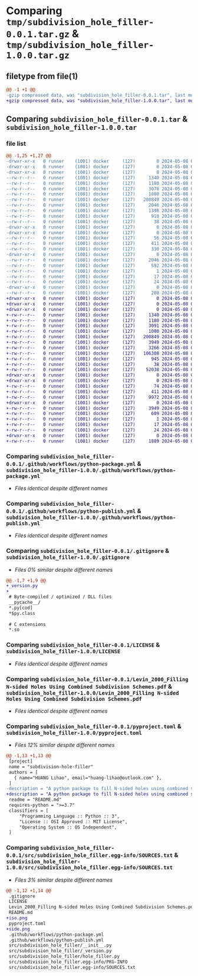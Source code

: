 # Comparing `tmp/subdivision_hole_filler-0.0.1.tar.gz` & `tmp/subdivision_hole_filler-1.0.0.tar.gz`

## filetype from file(1)

```diff
@@ -1 +1 @@
-gzip compressed data, was "subdivision_hole_filler-0.0.1.tar", last modified: Wed May  8 06:22:00 2024, max compression
+gzip compressed data, was "subdivision_hole_filler-1.0.0.tar", last modified: Wed May  8 07:46:18 2024, max compression
```

## Comparing `subdivision_hole_filler-0.0.1.tar` & `subdivision_hole_filler-1.0.0.tar`

### file list

```diff
@@ -1,25 +1,27 @@
-drwxr-xr-x   0 runner    (1001) docker     (127)        0 2024-05-08 06:22:00.185003 subdivision_hole_filler-0.0.1/
-drwxr-xr-x   0 runner    (1001) docker     (127)        0 2024-05-08 06:22:00.177003 subdivision_hole_filler-0.0.1/.github/
-drwxr-xr-x   0 runner    (1001) docker     (127)        0 2024-05-08 06:22:00.181003 subdivision_hole_filler-0.0.1/.github/workflows/
--rw-r--r--   0 runner    (1001) docker     (127)     1340 2024-05-08 06:21:47.000000 subdivision_hole_filler-0.0.1/.github/workflows/python-package.yml
--rw-r--r--   0 runner    (1001) docker     (127)     1180 2024-05-08 06:21:47.000000 subdivision_hole_filler-0.0.1/.github/workflows/python-publish.yml
--rw-r--r--   0 runner    (1001) docker     (127)     3078 2024-05-08 06:21:47.000000 subdivision_hole_filler-0.0.1/.gitignore
--rw-r--r--   0 runner    (1001) docker     (127)     1080 2024-05-08 06:21:47.000000 subdivision_hole_filler-0.0.1/LICENSE
--rw-r--r--   0 runner    (1001) docker     (127)   200849 2024-05-08 06:21:47.000000 subdivision_hole_filler-0.0.1/Levin_2000_Filling N-sided Holes Using Combined Subdivision Schemes.pdf
--rw-r--r--   0 runner    (1001) docker     (127)     2046 2024-05-08 06:22:00.185003 subdivision_hole_filler-0.0.1/PKG-INFO
--rw-r--r--   0 runner    (1001) docker     (127)     1398 2024-05-08 06:21:47.000000 subdivision_hole_filler-0.0.1/README.md
--rw-r--r--   0 runner    (1001) docker     (127)      910 2024-05-08 06:21:47.000000 subdivision_hole_filler-0.0.1/pyproject.toml
--rw-r--r--   0 runner    (1001) docker     (127)       38 2024-05-08 06:22:00.185003 subdivision_hole_filler-0.0.1/setup.cfg
-drwxr-xr-x   0 runner    (1001) docker     (127)        0 2024-05-08 06:22:00.181003 subdivision_hole_filler-0.0.1/src/
-drwxr-xr-x   0 runner    (1001) docker     (127)        0 2024-05-08 06:22:00.181003 subdivision_hole_filler-0.0.1/src/subdivision_hole_filler/
--rw-r--r--   0 runner    (1001) docker     (127)       56 2024-05-08 06:21:47.000000 subdivision_hole_filler-0.0.1/src/subdivision_hole_filler/__init__.py
--rw-r--r--   0 runner    (1001) docker     (127)      411 2024-05-08 06:22:00.000000 subdivision_hole_filler-0.0.1/src/subdivision_hole_filler/_version.py
--rw-r--r--   0 runner    (1001) docker     (127)      330 2024-05-08 06:21:47.000000 subdivision_hole_filler-0.0.1/src/subdivision_hole_filler/hole_filler.py
-drwxr-xr-x   0 runner    (1001) docker     (127)        0 2024-05-08 06:22:00.181003 subdivision_hole_filler-0.0.1/src/subdivision_hole_filler.egg-info/
--rw-r--r--   0 runner    (1001) docker     (127)     2046 2024-05-08 06:22:00.000000 subdivision_hole_filler-0.0.1/src/subdivision_hole_filler.egg-info/PKG-INFO
--rw-r--r--   0 runner    (1001) docker     (127)      592 2024-05-08 06:22:00.000000 subdivision_hole_filler-0.0.1/src/subdivision_hole_filler.egg-info/SOURCES.txt
--rw-r--r--   0 runner    (1001) docker     (127)        1 2024-05-08 06:22:00.000000 subdivision_hole_filler-0.0.1/src/subdivision_hole_filler.egg-info/dependency_links.txt
--rw-r--r--   0 runner    (1001) docker     (127)       17 2024-05-08 06:22:00.000000 subdivision_hole_filler-0.0.1/src/subdivision_hole_filler.egg-info/requires.txt
--rw-r--r--   0 runner    (1001) docker     (127)       24 2024-05-08 06:22:00.000000 subdivision_hole_filler-0.0.1/src/subdivision_hole_filler.egg-info/top_level.txt
-drwxr-xr-x   0 runner    (1001) docker     (127)        0 2024-05-08 06:22:00.181003 subdivision_hole_filler-0.0.1/tests/
--rw-r--r--   0 runner    (1001) docker     (127)      208 2024-05-08 06:21:47.000000 subdivision_hole_filler-0.0.1/tests/test_6sided_hole.py
+drwxr-xr-x   0 runner    (1001) docker     (127)        0 2024-05-08 07:46:18.574204 subdivision_hole_filler-1.0.0/
+drwxr-xr-x   0 runner    (1001) docker     (127)        0 2024-05-08 07:46:18.570204 subdivision_hole_filler-1.0.0/.github/
+drwxr-xr-x   0 runner    (1001) docker     (127)        0 2024-05-08 07:46:18.574204 subdivision_hole_filler-1.0.0/.github/workflows/
+-rw-r--r--   0 runner    (1001) docker     (127)     1340 2024-05-08 07:46:09.000000 subdivision_hole_filler-1.0.0/.github/workflows/python-package.yml
+-rw-r--r--   0 runner    (1001) docker     (127)     1180 2024-05-08 07:46:09.000000 subdivision_hole_filler-1.0.0/.github/workflows/python-publish.yml
+-rw-r--r--   0 runner    (1001) docker     (127)     3091 2024-05-08 07:46:09.000000 subdivision_hole_filler-1.0.0/.gitignore
+-rw-r--r--   0 runner    (1001) docker     (127)     1080 2024-05-08 07:46:09.000000 subdivision_hole_filler-1.0.0/LICENSE
+-rw-r--r--   0 runner    (1001) docker     (127)   200849 2024-05-08 07:46:09.000000 subdivision_hole_filler-1.0.0/Levin_2000_Filling N-sided Holes Using Combined Subdivision Schemes.pdf
+-rw-r--r--   0 runner    (1001) docker     (127)     3949 2024-05-08 07:46:18.574204 subdivision_hole_filler-1.0.0/PKG-INFO
+-rw-r--r--   0 runner    (1001) docker     (127)     3266 2024-05-08 07:46:09.000000 subdivision_hole_filler-1.0.0/README.md
+-rw-r--r--   0 runner    (1001) docker     (127)   106308 2024-05-08 07:46:09.000000 subdivision_hole_filler-1.0.0/iso.png
+-rw-r--r--   0 runner    (1001) docker     (127)      945 2024-05-08 07:46:09.000000 subdivision_hole_filler-1.0.0/pyproject.toml
+-rw-r--r--   0 runner    (1001) docker     (127)       38 2024-05-08 07:46:18.574204 subdivision_hole_filler-1.0.0/setup.cfg
+-rw-r--r--   0 runner    (1001) docker     (127)    52038 2024-05-08 07:46:09.000000 subdivision_hole_filler-1.0.0/side.png
+drwxr-xr-x   0 runner    (1001) docker     (127)        0 2024-05-08 07:46:18.570204 subdivision_hole_filler-1.0.0/src/
+drwxr-xr-x   0 runner    (1001) docker     (127)        0 2024-05-08 07:46:18.574204 subdivision_hole_filler-1.0.0/src/subdivision_hole_filler/
+-rw-r--r--   0 runner    (1001) docker     (127)       74 2024-05-08 07:46:09.000000 subdivision_hole_filler-1.0.0/src/subdivision_hole_filler/__init__.py
+-rw-r--r--   0 runner    (1001) docker     (127)      411 2024-05-08 07:46:18.000000 subdivision_hole_filler-1.0.0/src/subdivision_hole_filler/_version.py
+-rw-r--r--   0 runner    (1001) docker     (127)     9972 2024-05-08 07:46:09.000000 subdivision_hole_filler-1.0.0/src/subdivision_hole_filler/hole_filler.py
+drwxr-xr-x   0 runner    (1001) docker     (127)        0 2024-05-08 07:46:18.574204 subdivision_hole_filler-1.0.0/src/subdivision_hole_filler.egg-info/
+-rw-r--r--   0 runner    (1001) docker     (127)     3949 2024-05-08 07:46:18.000000 subdivision_hole_filler-1.0.0/src/subdivision_hole_filler.egg-info/PKG-INFO
+-rw-r--r--   0 runner    (1001) docker     (127)      609 2024-05-08 07:46:18.000000 subdivision_hole_filler-1.0.0/src/subdivision_hole_filler.egg-info/SOURCES.txt
+-rw-r--r--   0 runner    (1001) docker     (127)        1 2024-05-08 07:46:18.000000 subdivision_hole_filler-1.0.0/src/subdivision_hole_filler.egg-info/dependency_links.txt
+-rw-r--r--   0 runner    (1001) docker     (127)       17 2024-05-08 07:46:18.000000 subdivision_hole_filler-1.0.0/src/subdivision_hole_filler.egg-info/requires.txt
+-rw-r--r--   0 runner    (1001) docker     (127)       24 2024-05-08 07:46:18.000000 subdivision_hole_filler-1.0.0/src/subdivision_hole_filler.egg-info/top_level.txt
+drwxr-xr-x   0 runner    (1001) docker     (127)        0 2024-05-08 07:46:18.574204 subdivision_hole_filler-1.0.0/tests/
+-rw-r--r--   0 runner    (1001) docker     (127)     1889 2024-05-08 07:46:09.000000 subdivision_hole_filler-1.0.0/tests/test_6sided_hole.py
```

### Comparing `subdivision_hole_filler-0.0.1/.github/workflows/python-package.yml` & `subdivision_hole_filler-1.0.0/.github/workflows/python-package.yml`

 * *Files identical despite different names*

### Comparing `subdivision_hole_filler-0.0.1/.github/workflows/python-publish.yml` & `subdivision_hole_filler-1.0.0/.github/workflows/python-publish.yml`

 * *Files identical despite different names*

### Comparing `subdivision_hole_filler-0.0.1/.gitignore` & `subdivision_hole_filler-1.0.0/.gitignore`

 * *Files 0% similar despite different names*

```diff
@@ -1,7 +1,9 @@
+_version.py
+
 # Byte-compiled / optimized / DLL files
 __pycache__/
 *.py[cod]
 *$py.class
 
 # C extensions
 *.so
```

### Comparing `subdivision_hole_filler-0.0.1/LICENSE` & `subdivision_hole_filler-1.0.0/LICENSE`

 * *Files identical despite different names*

### Comparing `subdivision_hole_filler-0.0.1/Levin_2000_Filling N-sided Holes Using Combined Subdivision Schemes.pdf` & `subdivision_hole_filler-1.0.0/Levin_2000_Filling N-sided Holes Using Combined Subdivision Schemes.pdf`

 * *Files identical despite different names*

### Comparing `subdivision_hole_filler-0.0.1/pyproject.toml` & `subdivision_hole_filler-1.0.0/pyproject.toml`

 * *Files 12% similar despite different names*

```diff
@@ -1,13 +1,13 @@
 [project]
 name = "subdivision-hole-filler"
 authors = [
   { name="HUANG Lihao", email="huang-lihao@outlook.com" },
 ]
-description = "A python package to fill N-sided holes using combined subdivision schemes."
+description = "A python package to fill N-sided holes using combined subdivision schemes, based on Catmull-Clark subdivison."
 readme = "README.md"
 requires-python = ">=3.7"
 classifiers = [
     "Programming Language :: Python :: 3",
     "License :: OSI Approved :: MIT License",
     "Operating System :: OS Independent",
 ]
```

### Comparing `subdivision_hole_filler-0.0.1/src/subdivision_hole_filler.egg-info/SOURCES.txt` & `subdivision_hole_filler-1.0.0/src/subdivision_hole_filler.egg-info/SOURCES.txt`

 * *Files 3% similar despite different names*

```diff
@@ -1,12 +1,14 @@
 .gitignore
 LICENSE
 Levin_2000_Filling N-sided Holes Using Combined Subdivision Schemes.pdf
 README.md
+iso.png
 pyproject.toml
+side.png
 .github/workflows/python-package.yml
 .github/workflows/python-publish.yml
 src/subdivision_hole_filler/__init__.py
 src/subdivision_hole_filler/_version.py
 src/subdivision_hole_filler/hole_filler.py
 src/subdivision_hole_filler.egg-info/PKG-INFO
 src/subdivision_hole_filler.egg-info/SOURCES.txt
```

